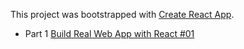 This project was bootstrapped with [Create React App](https://github.com/facebookincubator/create-react-app).

- Part 1 <a href="https://www.youtube.com/watch?v=NO2DaxhoWHk">Build Real Web App with React #01</a>
